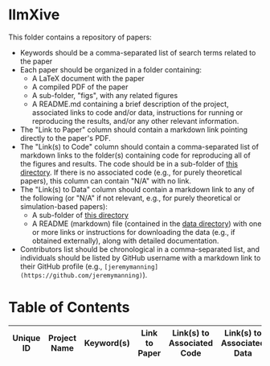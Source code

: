 # llmXive

This folder contains a repository of papers:
  - Keywords should be a comma-separated list of search terms related to the paper
  - Each paper should be organized in a folder containing:
    - A LaTeX document with the paper
    - A compiled PDF of the paper
    - A sub-folder, "figs", with any related figures
    - A README.md containing a brief description of the project, associated links to code and/or data, instructions for running or reproducing the results, and/or any other relevant information.
  - The "Link to Paper" column should contain a markdown link pointing directly to the paper's PDF.
  - The "Link(s) to Code" column should contain a comma-separated list of markdown links to the folder(s) containing code for reproducing all of the figures and results. The code should be in a sub-folder of [this directory](https://github.com/ContextLab/llmXive/tree/main/code). If there is no associated code (e.g., for purely theoretical papers), this column can contain "N/A" with no link.
  - The "Link(s) to Data" column should contain a markdown link to any of the following (or "N/A" if not relevant, e.g., for purely theoretical or simulation-based papers):
      - A sub-folder of [this directory](https://github.com/ContextLab/llmXive/tree/main/data)
      - A README (markdown) file (contained in the [data directory](https://github.com/ContextLab/llmXive/tree/main/data)) with one or more links or instructions for downloading the data (e.g., if obtained externally), along with detailed documentation.
  - Contributors list should be chronological in a comma-separated list, and individuals should be listed by GitHub username with a markdown link to their GitHub profile (e.g., `[jeremymanning](https://github.com/jeremymanning)`).

# Table of Contents

| Unique ID | Project Name | Keyword(s) | Link to Paper  | Link(s) to Associated Code | Link(s) to Associated Data | Contributor(s) |
|-----------|--------------|------------|----------------|----------------------------|----------------------------|----------------|

